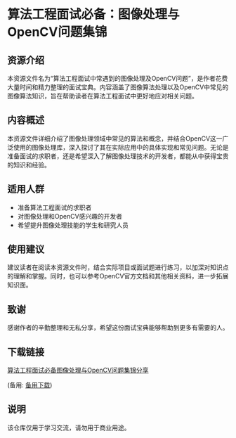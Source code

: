 # 算法工程面试必备：图像处理与OpenCV问题集锦

## 资源介绍

本资源文件名为“算法工程面试中常遇到的图像处理及OpenCV问题”，是作者花费大量时间和精力整理的面试宝典。内容涵盖了图像算法处理以及OpenCV中常见的图像算法知识，旨在帮助读者在算法工程面试中更好地应对相关问题。

## 内容概述

本资源文件详细介绍了图像处理领域中常见的算法和概念，并结合OpenCV这一广泛使用的图像处理库，深入探讨了其在实际应用中的具体实现和常见问题。无论是准备面试的求职者，还是希望深入了解图像处理技术的开发者，都能从中获得宝贵的知识和经验。

## 适用人群

- 准备算法工程面试的求职者
- 对图像处理和OpenCV感兴趣的开发者
- 希望提升图像处理技能的学生和研究人员

## 使用建议

建议读者在阅读本资源文件时，结合实际项目或面试题进行练习，以加深对知识点的理解和掌握。同时，也可以参考OpenCV官方文档和其他相关资料，进一步拓展知识面。

## 致谢

感谢作者的辛勤整理和无私分享，希望这份面试宝典能够帮助到更多有需要的人。

## 下载链接
[算法工程面试必备图像处理与OpenCV问题集锦分享](https://pan.quark.cn/s/4e778eb98696) 

(备用: [备用下载](https://pan.baidu.com/s/1f5JZz98GiF7qpQ7lUg6RAQ?pwd=1234))

## 说明

该仓库仅用于学习交流，请勿用于商业用途。

